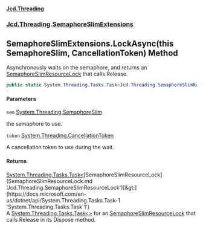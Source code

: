 #### [Jcd.Threading](index.md 'index')
### [Jcd.Threading](Jcd.Threading.md 'Jcd.Threading').[SemaphoreSlimExtensions](SemaphoreSlimExtensions.md 'Jcd.Threading.SemaphoreSlimExtensions')

## SemaphoreSlimExtensions.LockAsync(this SemaphoreSlim, CancellationToken) Method

Asynchronously waits on the semaphore, and returns an [SemaphoreSlimResourceLock](SemaphoreSlimResourceLock.md 'Jcd.Threading.SemaphoreSlimResourceLock') that calls Release.

```csharp
public static System.Threading.Tasks.Task<Jcd.Threading.SemaphoreSlimResourceLock> LockAsync(this System.Threading.SemaphoreSlim sem, System.Threading.CancellationToken token);
```
#### Parameters

<a name='Jcd.Threading.SemaphoreSlimExtensions.LockAsync(thisSystem.Threading.SemaphoreSlim,System.Threading.CancellationToken).sem'></a>

`sem` [System.Threading.SemaphoreSlim](https://docs.microsoft.com/en-us/dotnet/api/System.Threading.SemaphoreSlim 'System.Threading.SemaphoreSlim')

the semaphore to use.

<a name='Jcd.Threading.SemaphoreSlimExtensions.LockAsync(thisSystem.Threading.SemaphoreSlim,System.Threading.CancellationToken).token'></a>

`token` [System.Threading.CancellationToken](https://docs.microsoft.com/en-us/dotnet/api/System.Threading.CancellationToken 'System.Threading.CancellationToken')

A cancellation token to use during the wait.

#### Returns
[System.Threading.Tasks.Task&lt;](https://docs.microsoft.com/en-us/dotnet/api/System.Threading.Tasks.Task-1 'System.Threading.Tasks.Task`1')[SemaphoreSlimResourceLock](SemaphoreSlimResourceLock.md 'Jcd.Threading.SemaphoreSlimResourceLock')[&gt;](https://docs.microsoft.com/en-us/dotnet/api/System.Threading.Tasks.Task-1 'System.Threading.Tasks.Task`1')  
A [System.Threading.Tasks.Task&lt;&gt;](https://docs.microsoft.com/en-us/dotnet/api/System.Threading.Tasks.Task-1 'System.Threading.Tasks.Task`1') for an [SemaphoreSlimResourceLock](SemaphoreSlimResourceLock.md 'Jcd.Threading.SemaphoreSlimResourceLock') that calls Release in its Dispose method.
